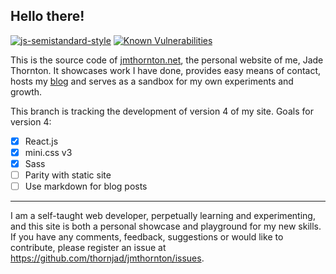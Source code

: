 ## Hello there!

[![js-semistandard-style](https://img.shields.io/badge/code%20style-semistandard-brightgreen.svg?style=flat-square)](https://github.com/Flet/semistandard) [![Known Vulnerabilities](https://snyk.io/test/github/thornjad/jmthornton/badge.svg)](https://snyk.io/test/github/thornjad/jmthornton)

This is the source code of [jmthornton.net](http://jmthornton.net), the
personal website of me, Jade Thornton. It showcases work I have done, provides
easy means of contact, hosts my [blog](https://blog.jmthornton.net)
and serves as a sandbox for my own experiments and growth.

This branch is tracking the development of version 4 of my site. Goals for
version 4:

- [x] React.js
- [x] mini.css v3
- [x] Sass
- [ ] Parity with static site
- [ ] Use markdown for blog posts

---

I am a self-taught web developer, perpetually learning and experimenting, and this site is both a personal showcase and playground for my new skills. If you have any comments, feedback, suggestions or would like to contribute, please register an issue at <https://github.com/thornjad/jmthornton/issues>.
